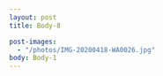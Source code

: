 ```yaml
---
layout: post
title: Body-8

post-images:
  - "/photos/IMG-20200418-WA0026.jpg"
body: Body-1
---
```

